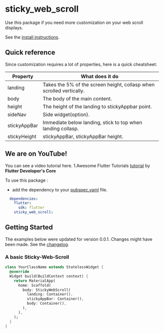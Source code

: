 # sticky_web_scroll

Use this package if you need more customization on your web scroll displays.

See the [install instructions](https://pub.dev/packages/sticky_web_scroll/install).

## Quick reference

Since customization requires a lot of properties, here is a quick cheatsheet:

Property | What does it do
-------- | ---------------
landing    | Takes the 5% of the screen height, collasp when scrolled vertically.
body  | The body of the main content.
height  | The height of the landing to stickyAppbar point.
sideNav  | Side widget(option).
stickyAppBar  | Immediate below landing, stick to top when landing collasp.
stickyHeight  | stickyAppBar, stickyAppBar height.

## We are on YouTube!

You can see a video tutorial here.
1.Awesome Flutter Tutorials [tutorial](https://www.youtube.com/channel/UC1fuQBjVLSqwk-PgdeeMAyQ) by **Flutter Developer's Core**

To use this package :

* add the dependency to your [pubspec.yaml](https://github.com/hello-paulvin/sticky-web-scroll/pubspec.yaml) file.

```yaml
  dependencies:
    flutter:
      sdk: flutter
    sticky_web_scroll: 
```

## Getting Started

The examples below were updated for version 0.0.1. Changes might have been made. See the [changelog](CHANGELOG.md).

### A basic Sticky-Web-Scroll 

```dart
class YourClassName extends StatelessWidget {
  @override
  Widget build(BuildContext context) {
    return MaterialApp(
      home: Scaffold(
        body: StickyWebScroll(
          landing: Container(),
          stickyAppBar: Container(),
          body: Container(),
        ),
      ),
    );
  }
}
```
